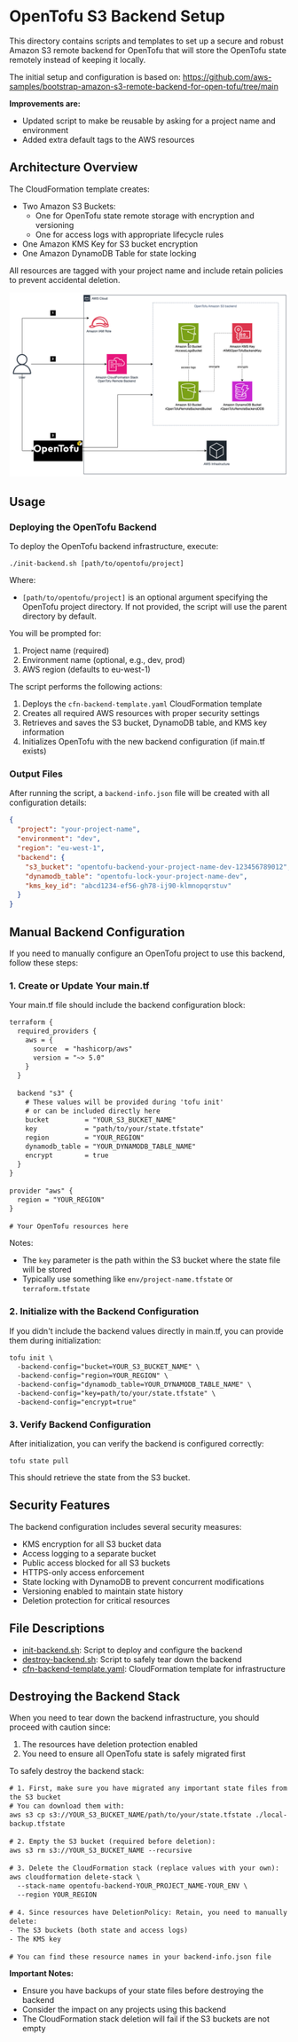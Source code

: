 # OpenTofu S3 Backend Setup

This directory contains scripts and templates to set up a secure and robust Amazon S3 remote backend for OpenTofu that will store the OpenTofu state remotely instead of keeping it locally.

The initial setup and configuration is based on: https://github.com/aws-samples/bootstrap-amazon-s3-remote-backend-for-open-tofu/tree/main

**Improvements are:**
* Updated script to make be reusable by asking for a project name and environment
* Added extra default tags to the AWS resources

## Architecture Overview

The CloudFormation template creates:

* Two Amazon S3 Buckets: 
    * One for OpenTofu state remote storage with encryption and versioning
    * One for access logs with appropriate lifecycle rules
* One Amazon KMS Key for S3 bucket encryption
* One Amazon DynamoDB Table for state locking

All resources are tagged with your project name and include retain policies to prevent accidental deletion.

![backend-overview.png](backend-overview.png)

## Usage

### Deploying the OpenTofu Backend

To deploy the OpenTofu backend infrastructure, execute:

```shell
./init-backend.sh [path/to/opentofu/project]
```

Where:
- `[path/to/opentofu/project]` is an optional argument specifying the OpenTofu project directory. If not provided, the script will use the parent directory by default.

You will be prompted for:
1. Project name (required)
2. Environment name (optional, e.g., dev, prod)
3. AWS region (defaults to eu-west-1)

The script performs the following actions:

1. Deploys the `cfn-backend-template.yaml` CloudFormation template
2. Creates all required AWS resources with proper security settings
3. Retrieves and saves the S3 bucket, DynamoDB table, and KMS key information
4. Initializes OpenTofu with the new backend configuration (if main.tf exists)

### Output Files

After running the script, a `backend-info.json` file will be created with all configuration details:

```json
{
  "project": "your-project-name",
  "environment": "dev",
  "region": "eu-west-1",
  "backend": {
    "s3_bucket": "opentofu-backend-your-project-name-dev-123456789012",
    "dynamodb_table": "opentofu-lock-your-project-name-dev",
    "kms_key_id": "abcd1234-ef56-gh78-ij90-klmnopqrstuv"
  }
}
```

## Manual Backend Configuration

If you need to manually configure an OpenTofu project to use this backend, follow these steps:

### 1. Create or Update Your main.tf

Your main.tf file should include the backend configuration block:

```hcl
terraform {
  required_providers {
    aws = {
      source  = "hashicorp/aws"
      version = "~> 5.0"
    }
  }
  
  backend "s3" {
    # These values will be provided during 'tofu init'
    # or can be included directly here
    bucket         = "YOUR_S3_BUCKET_NAME"
    key            = "path/to/your/state.tfstate"
    region         = "YOUR_REGION"
    dynamodb_table = "YOUR_DYNAMODB_TABLE_NAME"
    encrypt        = true
  }
}

provider "aws" {
  region = "YOUR_REGION"
}

# Your OpenTofu resources here
```

Notes:
- The `key` parameter is the path within the S3 bucket where the state file will be stored
- Typically use something like `env/project-name.tfstate` or `terraform.tfstate`

### 2. Initialize with the Backend Configuration

If you didn't include the backend values directly in main.tf, you can provide them during initialization:

```shell
tofu init \
  -backend-config="bucket=YOUR_S3_BUCKET_NAME" \
  -backend-config="region=YOUR_REGION" \
  -backend-config="dynamodb_table=YOUR_DYNAMODB_TABLE_NAME" \
  -backend-config="key=path/to/your/state.tfstate" \
  -backend-config="encrypt=true"
```

### 3. Verify Backend Configuration

After initialization, you can verify the backend is configured correctly:

```shell
tofu state pull
```

This should retrieve the state from the S3 bucket.

## Security Features

The backend configuration includes several security measures:

- KMS encryption for all S3 bucket data
- Access logging to a separate bucket
- Public access blocked for all S3 buckets
- HTTPS-only access enforcement
- State locking with DynamoDB to prevent concurrent modifications
- Versioning enabled to maintain state history
- Deletion protection for critical resources

## File Descriptions

* [init-backend.sh](init-backend.sh): Script to deploy and configure the backend
* [destroy-backend.sh](destroy-backend.sh): Script to safely tear down the backend
* [cfn-backend-template.yaml](cfn-backend-template.yaml): CloudFormation template for infrastructure

## Destroying the Backend Stack

When you need to tear down the backend infrastructure, you should proceed with caution since:
1. The resources have deletion protection enabled
2. You need to ensure all OpenTofu state is safely migrated first

To safely destroy the backend stack:

```shell
# 1. First, make sure you have migrated any important state files from the S3 bucket
# You can download them with:
aws s3 cp s3://YOUR_S3_BUCKET_NAME/path/to/your/state.tfstate ./local-backup.tfstate

# 2. Empty the S3 bucket (required before deletion):
aws s3 rm s3://YOUR_S3_BUCKET_NAME --recursive

# 3. Delete the CloudFormation stack (replace values with your own):
aws cloudformation delete-stack \
  --stack-name opentofu-backend-YOUR_PROJECT_NAME-YOUR_ENV \
  --region YOUR_REGION

# 4. Since resources have DeletionPolicy: Retain, you need to manually delete:
- The S3 buckets (both state and access logs)
- The KMS key

# You can find these resource names in your backend-info.json file
```

**Important Notes:**
- Ensure you have backups of your state files before destroying the backend
- Consider the impact on any projects using this backend
- The CloudFormation stack deletion will fail if the S3 buckets are not empty
